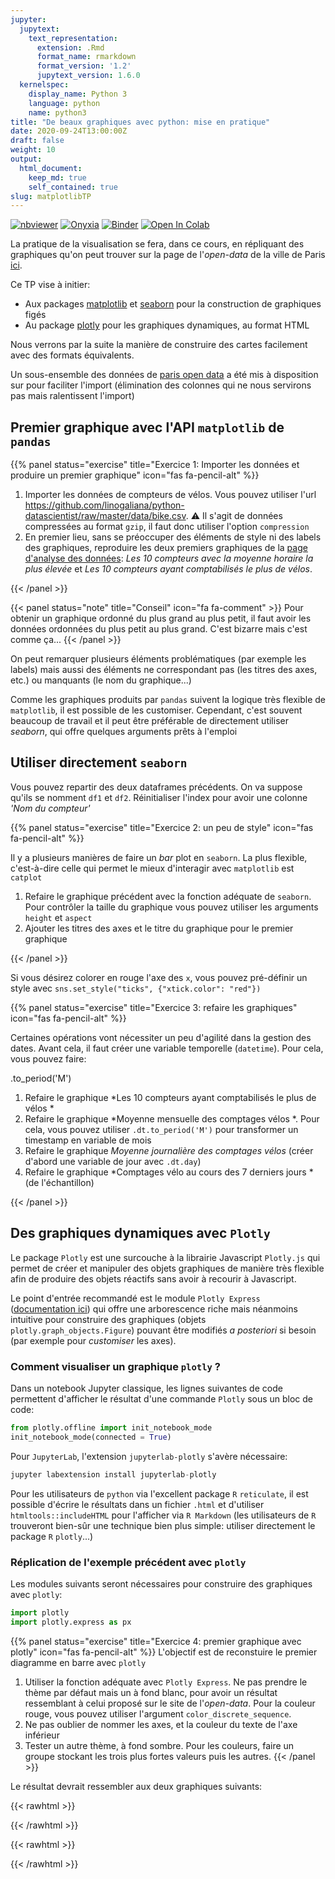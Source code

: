 ```yaml
---
jupyter:
  jupytext:
    text_representation:
      extension: .Rmd
      format_name: rmarkdown
      format_version: '1.2'
      jupytext_version: 1.6.0
  kernelspec:
    display_name: Python 3
    language: python
    name: python3
title: "De beaux graphiques avec python: mise en pratique"
date: 2020-09-24T13:00:00Z
draft: false
weight: 10
output: 
  html_document:
    keep_md: true
    self_contained: true
slug: matplotlibTP
---
```







<a href="https://github.com/linogaliana/python-datascientist/blob/master/content/visualisation/notebooks/tp5.ipynb" class="github"><i class="fab fa-github"></i></a>
[![nbviewer](https://img.shields.io/badge/visualize-nbviewer-blue)](https://nbviewer.jupyter.org/github/linogaliana/python-datascientist/blob/master/content/visualisation/notebooks/tp5.ipynb)
[![Onyxia](https://img.shields.io/badge/launch-onyxia-brightgreen)](https://datalab.sspcloud.fr/my-lab/catalogue/inseefrlab-helm-charts-datascience/jupyter/deploiement?resources.requests.memory=4096Mi)
[![Binder](https://mybinder.org/badge_logo.svg)](https://mybinder.org/v2/gh/linogaliana/python-datascientist/master?filepath=content/visualisation/notebooks/tp5.ipynb)
[![Open In Colab](https://colab.research.google.com/assets/colab-badge.svg)](http://colab.research.google.com/github/linogaliana/python-datascientist/blob/master/content/visualisation/notebooks/tp5.ipynb)


La pratique de la visualisation se fera, dans ce cours, en répliquant des graphiques qu'on peut trouver sur
la page de l'*open-data* de la ville de Paris 
[ici](https://opendata.paris.fr/explore/dataset/comptage-velo-donnees-compteurs/information/?disjunctive.id_compteur&disjunctive.nom_compteur&disjunctive.id&disjunctive.name).

Ce TP vise à initier:

* Aux packages [matplotlib](https://matplotlib.org/) et
[seaborn](https://seaborn.pydata.org/) pour la construction de graphiques figés
* Au package [plotly](https://plotly.com/python/) pour les graphiques 
dynamiques, au format HTML

Nous verrons par la suite la manière de construire des cartes facilement avec
des formats équivalents.

Un sous-ensemble des données de [paris open data](https://opendata.paris.fr/explore/dataset/comptage-velo-donnees-compteurs/information/?disjunctive.id_compteur&disjunctive.nom_compteur&disjunctive.id&disjunctive.name) a été mis à disposition
sur <a href="https://github.com/linogaliana/python-datascientist/blob/master/data/bike.csv" class="github"><i class="fab fa-github"></i></a> pour faciliter l'import (élimination des colonnes
qui ne nous servirons pas mais ralentissent l'import)



## Premier graphique avec l'API `matplotlib` de `pandas`

{{% panel status="exercise" title="Exercice 1: Importer les données et produire un premier graphique"
icon="fas fa-pencil-alt" %}}

1. Importer les données de compteurs de vélos. Vous pouvez utiliser l'url <https://github.com/linogaliana/python-datascientist/raw/master/data/bike.csv>. :warning: Il s'agit de données
compressées au format `gzip`, il faut donc utiliser l'option `compression`
2. En premier lieu, sans se préoccuper des éléments de style ni des labels des
graphiques, reproduire les deux premiers graphiques de la
[page d'analyse des données](https://opendata.paris.fr/explore/dataset/comptage-velo-donnees-compteurs/dataviz/?disjunctive.id_compteur&disjunctive.nom_compteur&disjunctive.id&disjunctive.name):
*Les 10 compteurs avec la moyenne horaire la plus élevée* et *Les 10 compteurs ayant comptabilisés le plus de vélos*.

{{< /panel >}}

{{< panel status="note" title="Conseil" icon="fa fa-comment" >}}
Pour obtenir un graphique ordonné du plus grand au plus petit, il faut avoir les données ordonnées du plus petit au
plus grand. C'est bizarre mais c'est comme ça...
{{< /panel >}}









On peut remarquer plusieurs éléments problématiques (par exemple les labels) mais
aussi des éléments ne correspondant pas (les titres des axes, etc.) ou 
manquants (le nom du graphique...)

Comme les graphiques produits par `pandas` suivent la logique très flexible
de `matplotlib`, il est possible de les customiser. Cependant, c'est
souvent beaucoup de travail et il peut être préférable de directement
utiliser *seaborn*, qui offre quelques arguments prêts à l'emploi


## Utiliser directement `seaborn`

Vous pouvez repartir des deux dataframes précédents. On va suppose qu'ils se
nomment `df1` et `df2`. Réinitialiser l'index pour avoir une colonne 
*'Nom du compteur'*



{{% panel status="exercise" title="Exercice 2: un peu de style"
icon="fas fa-pencil-alt" %}}

Il y a plusieurs manières de faire un *bar* plot en `seaborn`. La plus flexible,
c'est-à-dire celle qui permet le mieux d'interagir avec `matplotlib` est
`catplot`
 
1. Refaire le graphique précédent avec la fonction adéquate de `seaborn`. Pour
contrôler la taille du graphique vous pouvez utiliser les arguments `height` et
`aspect`
2. Ajouter les titres des axes et le titre du graphique pour le premier graphique

{{< /panel >}}






Si vous désirez colorer en rouge l'axe des `x`, vous pouvez pré-définir un
style avec `sns.set_style("ticks", {"xtick.color": "red"})`




{{% panel status="exercise" title="Exercice 3: refaire les graphiques"
icon="fas fa-pencil-alt" %}}

Certaines opérations vont nécessiter un peu d'agilité dans la gestion des dates.
Avant cela, il faut créer une variable temporelle (`datetime`). Pour cela, vous
pouvez faire:


.to_period('M')

1. Refaire le graphique *Les 10 compteurs ayant comptabilisés le plus de vélos *
2. Refaire le graphique *Moyenne mensuelle des comptages vélos *. Pour cela,
vous pouvez utiliser `.dt.to_period('M')` pour transformer un timestamp 
en variable de mois
3. Refaire le graphique *Moyenne journalière des comptages vélos* (créer d'abord
une variable de jour avec `.dt.day`)
4. Refaire le graphique *Comptages vélo au cours des 7 derniers jours * (de l'échantillon)

{{< /panel >}}












## Des graphiques dynamiques avec `Plotly`

Le package `Plotly` est une surcouche à la librairie Javascript 
`Plotly.js` qui permet de créer et manipuler des objets graphiques de manière
très flexible afin de produire des objets réactifs sans avoir à recourir
à Javascript.

Le point d'entrée recommandé est le module `Plotly Express`
([documentation ici](https://plotly.com/python/plotly-express/)) qui offre une arborescence
riche mais néanmoins intuitive pour construire des graphiques
(objets `plotly.graph_objects.Figure`) pouvant être modifiés *a posteriori*
si besoin (par exemple pour *customiser* les axes). 

### Comment visualiser un graphique `plotly` ?

Dans un notebook Jupyter classique, les lignes suivantes de code permettent
d'afficher le résultat d'une commande `Plotly` sous un bloc de code: 


```python
from plotly.offline import init_notebook_mode
init_notebook_mode(connected = True)
```

Pour `JupyterLab`, l'extension `jupyterlab-plotly` s'avère nécessaire:


```python
jupyter labextension install jupyterlab-plotly
```

Pour les utilisateurs de `python` via l'excellent package `R` `reticulate`, il
est possible d'écrire le résultats dans un fichier `.html` et d'utiliser
`htmltools::includeHTML` pour l'afficher via `R Markdown` (les utilisateurs
de `R` trouveront bien-sûr une technique bien plus simple: utiliser
directement le package `R` `plotly`...)


### Réplication de l'exemple précédent avec `plotly`

Les modules suivants seront nécessaires pour construire des graphiques
avec `plotly`:


```python
import plotly
import plotly.express as px
```


{{% panel status="exercise" title="Exercice 4: premier graphique avec plotly"
icon="fas fa-pencil-alt" %}}
L'objectif est de reconstuire le premier diagramme en barre avec `plotly`

1. Utiliser la fonction adéquate avec `Plotly Express`. Ne pas prendre le
thème par défaut mais un à fond blanc, pour avoir un résultat ressemblant
à celui proposé sur le site de l'*open-data*. Pour la couleur rouge,
vous pouvez utiliser l'argument `color_discrete_sequence`. 
2. Ne pas oublier de nommer les axes, et la couleur du texte de l'axe inférieur
3. Tester un autre thème, à fond sombre. Pour les couleurs, faire un 
groupe stockant les trois plus fortes valeurs puis les autres.
{{< /panel >}}








Le résultat devrait ressembler aux deux graphiques suivants:

{{< rawhtml >}}
<script src="https://cdn.plot.ly/plotly-latest.min.js"></script> 

{{< /rawhtml >}}

{{< rawhtml >}}
<script src="https://cdn.plot.ly/plotly-latest.min.js"></script> 

{{< /rawhtml >}}
